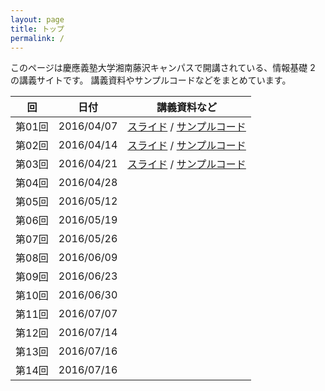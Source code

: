 ```yaml
---
layout: page
title: トップ
permalink: /
---
```


このページは慶應義塾大学湘南藤沢キャンパスで開講されている、情報基礎 2 の講義サイトです。
講義資料やサンプルコードなどをまとめています。

|回|日付|講義資料など|
|--|----|------|
|第01回|2016/04/07|[スライド](slide01) / [サンプルコード](https://github.com/sfcjs2016s/code01)|
|第02回|2016/04/14|[スライド](slide02) / [サンプルコード](https://github.com/sfcjs2016s/code02)|
|第03回|2016/04/21|[スライド](slide03) / [サンプルコード](https://github.com/sfcjs2016s/code03)|
|第04回|2016/04/28||
|第05回|2016/05/12||
|第06回|2016/05/19||
|第07回|2016/05/26||
|第08回|2016/06/09||
|第09回|2016/06/23||
|第10回|2016/06/30||
|第11回|2016/07/07||
|第12回|2016/07/14||
|第13回|2016/07/16||
|第14回|2016/07/16||

